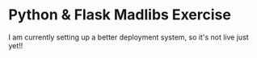 # Python & Flask Madlibs Exercise
I am currently setting up a better deployment system, so it's not live just yet!!